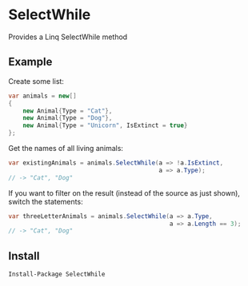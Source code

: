 # SelectWhile
Provides a Linq SelectWhile method

## Example
Create some list:
```cs
var animals = new[]
{
    new Animal{Type = "Cat"}, 
    new Animal{Type = "Dog"}, 
    new Animal{Type = "Unicorn", IsExtinct = true}
};
```
Get the names of all living animals:
```cs
var existingAnimals = animals.SelectWhile(a => !a.IsExtinct, 
                                          a => a.Type);
// -> "Cat", "Dog"
```
If you want to filter on the result (instead of the source as just shown), switch the statements:
```cs
var threeLetterAnimals = animals.SelectWhile(a => a.Type, 
                                             a => a.Length == 3);
// -> "Cat", "Dog"
```

## Install
    Install-Package SelectWhile
